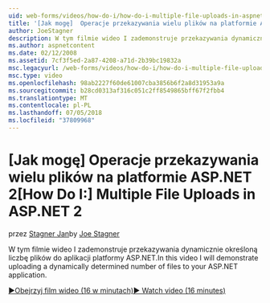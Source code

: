 ```yaml
---
uid: web-forms/videos/how-do-i/how-do-i-multiple-file-uploads-in-aspnet-2
title: '[Jak mogę]  Operacje przekazywania wielu plików na platformie ASP.NET 2 | Dokumentacja firmy Microsoft'
author: JoeStagner
description: W tym filmie wideo I zademonstruje przekazywania dynamicznie określoną liczbę plików do aplikacji platformy ASP.NET.
ms.author: aspnetcontent
ms.date: 02/12/2008
ms.assetid: 7cf3f5ed-2a87-4208-a71d-2b39bc19832a
msc.legacyurl: /web-forms/videos/how-do-i/how-do-i-multiple-file-uploads-in-aspnet-2
msc.type: video
ms.openlocfilehash: 98ab2227f60de61007cba3856b6f2a8d31953a9a
ms.sourcegitcommit: b28cd0313af316c051c2ff8549865bff67f2fbb4
ms.translationtype: MT
ms.contentlocale: pl-PL
ms.lasthandoff: 07/05/2018
ms.locfileid: "37809968"
---
```

<a name="how-do-i--multiple-file-uploads-in-aspnet-2"></a><span data-ttu-id="76744-103">[Jak mogę]  Operacje przekazywania wielu plików na platformie ASP.NET 2</span><span class="sxs-lookup"><span data-stu-id="76744-103">[How Do I:]  Multiple File Uploads in ASP.NET 2</span></span>
====================
<span data-ttu-id="76744-104">przez [Stagner Jan](https://github.com/JoeStagner)</span><span class="sxs-lookup"><span data-stu-id="76744-104">by [Joe Stagner](https://github.com/JoeStagner)</span></span>

<span data-ttu-id="76744-105">W tym filmie wideo I zademonstruje przekazywania dynamicznie określoną liczbę plików do aplikacji platformy ASP.NET.</span><span class="sxs-lookup"><span data-stu-id="76744-105">In this video I will demonstrate uploading a dynamically determined number of files to your ASP.NET application.</span></span>

[<span data-ttu-id="76744-106">&#9654;Obejrzyj film wideo (16 w minutach)</span><span class="sxs-lookup"><span data-stu-id="76744-106">&#9654; Watch video (16 minutes)</span></span>](https://channel9.msdn.com/Blogs/ASP-NET-Site-Videos/how-do-i-multiple-file-uploads-in-aspnet-2)
